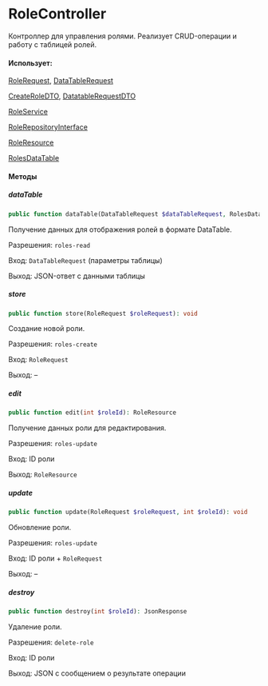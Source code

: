 # RoleController

Контроллер для управления ролями.
Реализует CRUD-операции и работу с таблицей ролей.

#### Использует:

[RoleRequest](/app/Http/Requests/Roles/RoleRequest.md), [DataTableRequest](/app/Http/Requests/DataTableRequest.md)

[CreateRoleDTO](/app/DTO/Roles/CreateRoleDTO.md), [DatatableRequestDTO](/app/DTO/DatatableRequestDTO.md)

[RoleService](/app/Services/Roles/RoleService.md)

[RoleRepositoryInterface](/app/Repositories/Interfaces/Roles/RoleRepositoryInterface.md)

[RoleResource](/app/Http/Resources/Roles/RoleResource.md)

[RolesDataTable](/app/DataTables/RolesDataTable.md)

#### Методы

##### dataTable

```php
public function dataTable(DataTableRequest $dataTableRequest, RolesDataTable $rolesDataTable): JsonResponse
```

Получение данных для отображения ролей в формате DataTable.

Разрешения: `roles-read`

Вход: `DataTableRequest` (параметры таблицы)

Выход: JSON-ответ с данными таблицы

##### store

```php
public function store(RoleRequest $roleRequest): void
```

Создание новой роли.

Разрешения: `roles-create`

Вход: `RoleRequest`

Выход: –

##### edit

```php
public function edit(int $roleId): RoleResource
```

Получение данных роли для редактирования.

Разрешения: `roles-update`

Вход: ID роли

Выход: `RoleResource`

##### update

```php
public function update(RoleRequest $roleRequest, int $roleId): void
```

Обновление роли.

Разрешения: `roles-update`

Вход: ID роли + `RoleRequest`

Выход: –


##### destroy

```php
public function destroy(int $roleId): JsonResponse
```

Удаление роли.

Разрешения: `delete-role`

Вход: ID роли

Выход: JSON с сообщением о результате операции
